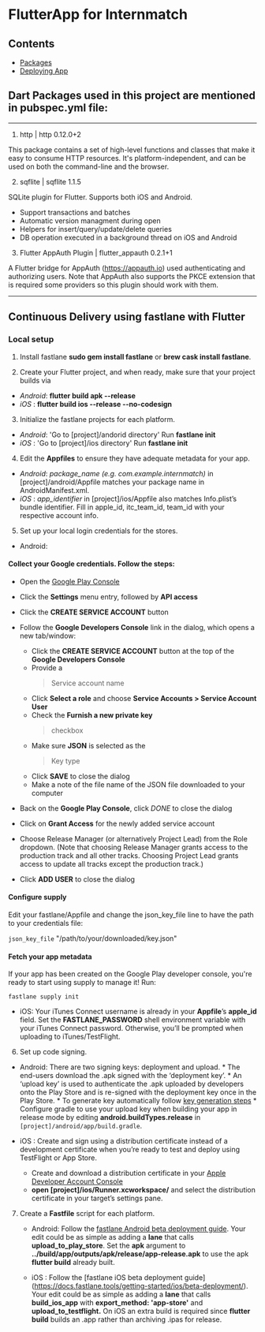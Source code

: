 # FlutterApp for Internmatch
## Contents
* [Packages](https://github.com/genny-project/alyson-flutter/tree/v1.3#dart-packages-used-in-this-project-are-mentioned-in-pubspecyml-file)
* [Deploying App](https://github.com/genny-project/alyson-flutter/tree/v1.3#continuous-delivery-using-fastlane-with-flutter)
## Dart Packages used in this project are mentioned in pubspec.yml file:
---
1. http | http 0.12.0+2

This package contains a set of high-level functions and classes that make it easy to consume HTTP resources. It's platform-independent, and can be used on both the command-line and the browser.

2. sqflite | sqflite 1.1.5

SQLite plugin for Flutter. Supports both iOS and Android.

  * Support transactions and batches
  * Automatic version managment during open
  * Helpers for insert/query/update/delete queries
  * DB operation executed in a background thread on iOS and Android

3. Flutter AppAuth Plugin | flutter_appauth 0.2.1+1

A Flutter bridge for AppAuth (https://appauth.io) used authenticating and authorizing users. Note that AppAuth also supports the PKCE extension that is required some providers so this plugin should work with them.

---
## Continuous Delivery using fastlane with Flutter

### Local setup

1. Install fastlane **sudo gem install fastlane** or __brew cask install fastlane__.

2. Create your Flutter project, and when ready, make sure that your project builds via
  * *Android*: **flutter build apk --release**
  *   *iOS*  : **flutter build ios --release --no-codesign**

3. Initialize the fastlane projects for each platform.
  * *Android*: 'Go to [project]/andorid directory' 
                Run **fastlane init**
  *   *iOS*  : 'Go to [project]/ios directory' 
                Run **fastlane init**

4. Edit the **Appfiles** to ensure they have adequate metadata for your app. 
  * *Android*:  *package_name (e.g. com.example.internmatch)* in [project]/android/Appfile                  matches your package name in AndroidManifest.xml.
  *   *iOS*  : *app_identifier* in [project]/ios/Appfile also matches Info.plist’s bundle                  identifier. Fill in apple_id, itc_team_id, team_id with your respective                    account info.

5. Set up your local login credentials for the stores.
  * Android: 
#### Collect your Google credentials. Follow the steps:
  * Open the [Google Play Console](https://play.google.com/apps/publish/)

  * Click the **Settings** menu entry, followed by **API access**

  * Click the **CREATE SERVICE ACCOUNT** button

  * Follow the **Google Developers Console** link in the dialog, which opens a new tab/window:
      * Click the **CREATE SERVICE ACCOUNT** button at the top of the **Google Developers   Console**
      * Provide a 
        > Service account name 
      * Click **Select a role** and choose **Service Accounts > Service Account User**
      * Check the **Furnish a new private key** 
        > checkbox
      * Make sure **JSON** is selected as the 
        > Key type
      * Click **SAVE** to close the dialog  
      * Make a note of the file name of the JSON file downloaded to your computer

  * Back on the **Google Play Console**, click *DONE* to close the dialog 

  * Click on **Grant Access** for the newly added service account  

  * Choose Release Manager (or alternatively Project Lead) from the Role dropdown.           (Note that choosing Release Manager grants access to the production track and              all other tracks. Choosing Project Lead grants access to update all tracks                 except the production track.) 

  * Click **ADD USER** to close the dialog

#### Configure supply

Edit your fastlane/Appfile and change the json_key_file line to have the path to your credentials file:

`json_key_file` "/path/to/your/downloaded/key.json"

#### Fetch your app metadata

If your app has been created on the Google Play developer console, you're ready to start using supply to manage it! Run:

`fastlane supply init`

 * iOS: Your iTunes Connect username is already in your **Appfile**’s **apple_id** field.           Set the **FASTLANE_PASSWORD** shell environment variable with your iTunes Connect           password. Otherwise, you’ll be prompted when uploading to iTunes/TestFlight.

6. Set up code signing.
  * Android: There are two signing keys: deployment and upload.
        * The end-users download the .apk signed with the ‘deployment key’.
        * An ‘upload key’ is used to authenticate the .apk uploaded by developers onto the     Play Store and is re-signed with the deployment key once in the Play Store.
        * To generate key automatically follow [key generation steps](https://developer.android.com/studio/publish/app-signing#sign-apk)
        * Configure gradle to use your upload key when building your app in release mode by    editing **android.buildTypes.release** in `[project]/android/app/build.gradle`.

  *  iOS : Create and sign using a distribution certificate instead of a development                  certificate when you’re ready to test and deploy using TestFlight or App Store. 
      * Create and download a distribution certificate in your [Apple Developer Account Console](https://idmsa.apple.com/IDMSWebAuth/signin?appIdKey=891bd3417a7776362562d2197f89480a8547b108fd934911bcbea0110d07f757&path=%2Faccount%2Fios%2Fcertificate%2F&rv=1)
      * **open [project]/ios/Runner.xcworkspace/** and select the distribution certificate in your target’s settings pane.

7. Create a **Fastfile** script for each platform.
    * Android: Follow the [fastlane Android beta deployment guide](https://docs.fastlane.tools/getting-started/android/beta-deployment/). Your edit could be as simple as adding a **lane** that calls **upload_to_play_store**. Set the **apk** argument to **../build/app/outputs/apk/release/app-release.apk** to use the apk **flutter build** already built.

    *   iOS : Follow the [fastlane iOS beta deployment guide] (https://docs.fastlane.tools/getting-started/ios/beta-deployment/). Your edit could be as simple as adding a **lane** that calls **build_ios_app** with **export_method: 'app-store'** and **upload_to_testflight.** On iOS an extra build is required since **flutter build** builds an .app rather than archiving .ipas for release.

        



